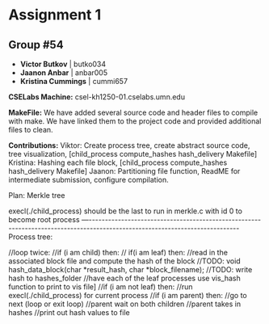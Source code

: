 # Assignment 1
## Group #54

- **Victor Butkov** | butko034 
- **Jaanon Anbar** | anbar005 
- **Kristina Cummings** | cummi657

**CSELabs Machine:** csel-kh1250-01.cselabs.umn.edu

**MakeFile:** We have added several source code and header files to compile with make. We have linked them to the project code and provided additional files to clean.

**Contributions:**
    Viktor: Create process tree, create abstract source code, tree visualization, [child_process compute_hashes hash_delivery Makefile]
    Kristina: Hashing each file block, [child_process compute_hashes hash_delivery Makefile]
    Jaanon: Partitioning file function, ReadME for intermediate submission, configure compilation.

Plan:
Merkle tree

execl(./child_process) should be the last to run in merkle.c with id 0 to become root process
—----------------------------------------------------------------------------------------------------------------------------
Process tree:

//loop twice:
	//if (i am child) then:
		// if(i am leaf) then:
                		//read in the associated block file and compute the hash of the block
                		//TODO: void hash_data_block(char *result_hash, char *block_filename);
                		//TODO: write hash to hashes_folder
                		//have each of the leaf processes use vis_hash function to print to vis file]
		//if (i am not leaf) then:
			//run execl(./child_process) for current process
	//if (i am parent) then:
		//go to next (loop or exit loop)
//parent wait on both children
//parent takes in hashes
//print out hash values to file
